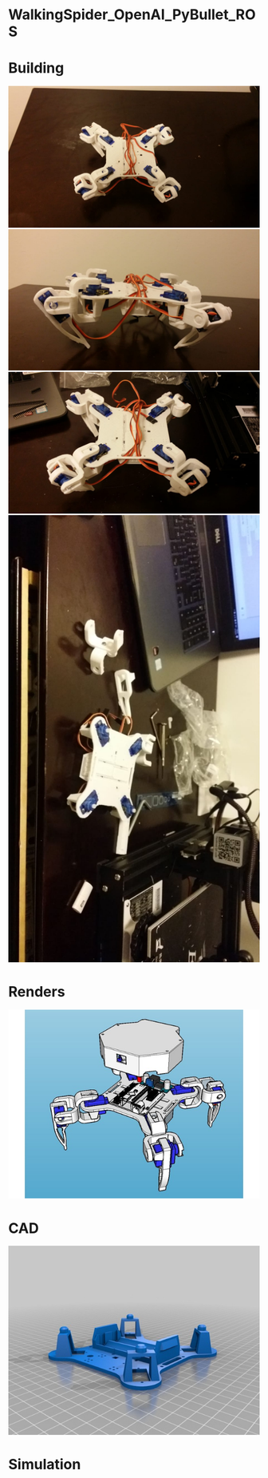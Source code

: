 # WalkingSpider_OpenAI_PyBullet_ROS

# Building


![spider](/images/spider(2).jpeg)
![spider](/images/spider(4).jpeg)
![spider](/images/spider(8).jpeg)
![spider](/images/spider(1).jpeg)

# Renders

![spider](/images/RENDERS/316355f2d4c8946b148594827b7de545_preview_featured.jpg)

# CAD
![spider](/images/CAD/1aab238b7800d3096ec45e017554c280_preview_featured.jpg)

# Simulation

